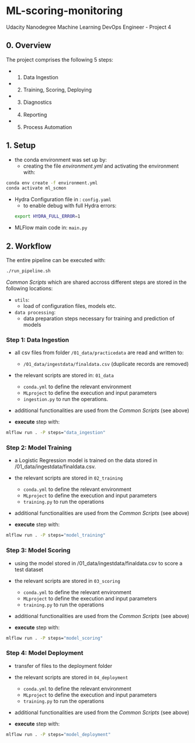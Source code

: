 # ML-scoring-monitoring
Udacity Nanodegree Machine Learning DevOps Engineer - Project 4


## 0. Overview
The project comprises the following 5 steps:
- 1. Data Ingestion
- 2. Training, Scoring, Deploying
- 3. Diagnostics
- 4. Reporting
- 5. Process Automation

## 1. Setup

- the conda environment was set up by:
    - creating the file _environment.yml_ and activating the environment with:
```Bash		
conda env create -f environment.yml	
conda activate ml_scmon
```


- Hydra Configuration file in :
```config.yaml```
    - to enable debug with full Hydra errors:
    ```Bash
    export HYDRA_FULL_ERROR=1
    ```
- MLFlow main code in:
```main.py```


## 2. Workflow

The entire pipeline can be executed with:
```Bash
./run_pipeline.sh
``` 

*Common Scripts* which are shared accross different steps are stored in the following locations: 
- ```utils```:
    - load of configuration files, models etc.
- ```data processing```:
    - data preparation steps necessary for training and prediction of models

### Step 1: Data Ingestion
- all csv files from folder ```/01_data/practicedata``` are read and written to:
    - ```/01_data/ingestdata/finaldata.csv``` (duplicate records are removed)

- the relevant scripts are stored in: ```01_data```
    - ```conda.yml``` to define the relevant environment
    - ```MLproject``` to define the execution and input parameters
    - ```ingestion.py``` to run the operations. 
- additional functionalities are used from the *Common Scripts* (see above)

- **execute** step with:
```Bash
mlflow run . -P steps="data_ingestion"
```

### Step 2: Model Training
- a Logistic Regression model is trained on the data stored in /01_data/ingestdata/finaldata.csv. 

- the relevant scripts are stored in ```02_training```
    - ```conda.yml``` to define the relevant environment
    - ```MLproject``` to define the execution and input parameters
    - ```training.py``` to run the operations
- additional functionalities are used from the *Common Scripts* (see above)


- **execute** step with:
```Bash
mlflow run . -P steps="model_training"
```


### Step 3: Model Scoring
- using the model stored in /01_data/ingestdata/finaldata.csv to score a test dataset

- the relevant scripts are stored in ```03_scoring```
    - ```conda.yml``` to define the relevant environment
    - ```MLproject``` to define the execution and input parameters
    - ```training.py``` to run the operations
- additional functionalities are used from the *Common Scripts* (see above)


- **execute** step with:
```Bash
mlflow run . -P steps="model_scoring"
```


### Step 4: Model Deployment
- transfer of files to the deployment folder

- the relevant scripts are stored in ```04_deployment```
    - ```conda.yml``` to define the relevant environment
    - ```MLproject``` to define the execution and input parameters
    - ```training.py``` to run the operations
- additional functionalities are used from the *Common Scripts* (see above)


- **execute** step with:
```Bash
mlflow run . -P steps="model_deployment"
```
